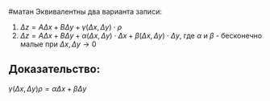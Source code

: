 #матан 
Эквивалентны два варианта записи:
1. $\Delta z = A \Delta x + B \Delta y + \gamma (\Delta x, \Delta y) \cdot \rho$
2. $\Delta z = A \Delta x + B \Delta y + \alpha(\Delta x, \Delta y) \cdot \Delta x + \beta(\Delta x, \Delta y) \cdot \Delta y$, где $\alpha$ и $\beta$ - бесконечно малые при $\Delta x, \Delta y \to 0$
## Доказательство:
$\gamma (\Delta x, \Delta y) \rho = \alpha \Delta x + \beta \Delta y$